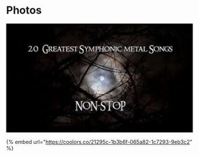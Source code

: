 # Photos

![](.gitbook/assets/screenshot-2020-12-07-at-16.20.55.png)





{% embed url="https://coolors.co/21295c-1b3b6f-065a82-1c7293-9eb3c2" %}



